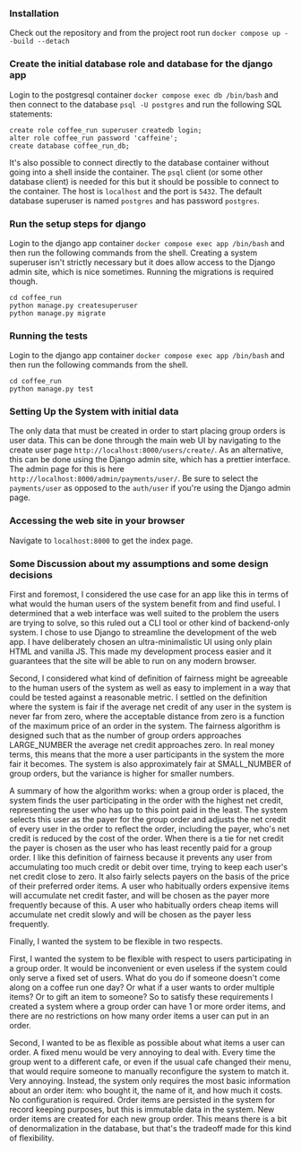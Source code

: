 ### Installation

Check out the repository and from the project root run `docker compose up --build --detach`

### Create the initial database role and database for the django app

Login to the postgresql container `docker compose exec db /bin/bash` and then connect to the database `psql -U postgres` and run the following SQL statements:

```
create role coffee_run superuser createdb login;
alter role coffee_run password 'caffeine';
create database coffee_run_db;
```

It's also possible to connect directly to the database container without going into a shell inside the container. The `psql` client (or some other database client) is needed for this but it should be possible to connect to the container. The host is `localhost` and the port is `5432`. The default database superuser is named `postgres` and has password `postgres`.

### Run the setup steps for django

Login to the django app container `docker compose exec app /bin/bash` and then run the following commands from the shell. Creating a system superuser isn't strictly necessary but it does allow access to the Django admin site, which is nice sometimes. Running the migrations is required though. 

```
cd coffee_run
python manage.py createsuperuser
python manage.py migrate
```

### Running the tests

Login to the django app container `docker compose exec app /bin/bash` and then run the following commands from the shell.

```
cd coffee_run
python manage.py test
```

### Setting Up the System with initial data

The only data that must be created in order to start placing group orders is user data. This can be done through the main web UI by navigating to the create user page `http://localhost:8000/users/create/`. As an alternative, this can be done using the Django admin site, which has a prettier interface. The admin page for this is here `http://localhost:8000/admin/payments/user/`. Be sure to select the `payments/user` as opposed to the `auth/user` if you're using the Django admin page. 

### Accessing the web site in your browser

Navigate to `localhost:8000` to get the index page. 

### Some Discussion about my assumptions and some design decisions

First and foremost, I considered the use case for an app like this in terms of what would the human users of the system benefit from and find useful. I determined that a web interface was well suited to the problem the users are trying to solve, so this ruled out a CLI tool or other kind of backend-only system. I chose to use Django to streamline the development of the web app. I have deliberately chosen an ultra-minimalistic UI using only plain HTML and vanilla JS. This made my development process easier and it guarantees that the site will be able to run on any modern browser.

Second, I considered what kind of definition of fairness might be agreeable to the human users of the system as well as easy to implement in a way that could be tested against a reasonable metric. I settled on the definition where the system is fair if the average net credit of any user in the system is never far from zero, where the acceptable distance from zero is a function of the maximum price of an order in the system. The fairness algorithm is designed such that as the number of group orders approaches LARGE_NUMBER the average net credit approaches zero. In real money terms, this means that the more a user participants in the system the more fair it becomes. The system is also approximately fair at SMALL_NUMBER of group orders, but the variance is higher for smaller numbers. 

A summary of how the algorithm works: when a group order is placed, the system finds the user participating in the order with the highest net credit, representing the user who has up to this point paid in the least. The system selects this user as the payer for the group order and adjusts the net credit of every user in the order to reflect the order, including the payer, who's net credit is reduced by the cost of the order. When there is a tie for net credit the payer is chosen as the user who has least recently paid for a group order. I like this definition of fairness because it prevents any user from accumulating too much credit or debit over time, trying to keep each user's net credit close to zero. It also fairly selects payers on the basis of the price of their preferred order items. A user who habitually orders expensive items will accumulate net credit faster, and will be chosen as the payer more frequently because of this. A user who habitually orders cheap items will accumulate net credit slowly and will be chosen as the payer less frequently. 

Finally, I wanted the system to be flexible in two respects. 

First, I wanted the system to be flexible with respect to users participating in a group order. It would be inconvenient or even useless if the system could only serve a fixed set of users. What do you do if someone doesn't come along on a coffee run one day? Or what if a user wants to order multiple items? Or to gift an item to someone? So to satisfy these requirements I created a system where a group order can have 1 or more order items, and there are no restrictions on how many order items a user can put in an order. 

Second, I wanted to be as flexible as possible about what items a user can order. A fixed menu would be very annoying to deal with. Every time the group went to a different cafe, or even if the usual cafe changed their menu, that would require someone to manually reconfigure the system to match it. Very annoying. Instead, the system only requires the most basic information about an order item: who bought it, the name of it, and how much it costs. No configuration is required. Order items are persisted in the system for record keeping purposes, but this is immutable data in the system. New order items are created for each new group order. This means there is a bit of denormalization in the database, but that's the tradeoff made for this kind of flexibility. 

